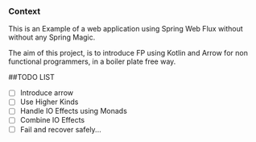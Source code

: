 ### Context

This is an Example of a web application using Spring Web Flux without without any Spring Magic.

The aim of this project, is to introduce FP using Kotlin and Arrow for non functional programmers, in a boiler plate free way.  

##TODO LIST
 - [ ] Introduce arrow
 - [ ] Use Higher Kinds
 - [ ] Handle IO Effects using Monads
 - [ ] Combine IO Effects
 - [ ] Fail and recover safely...   
